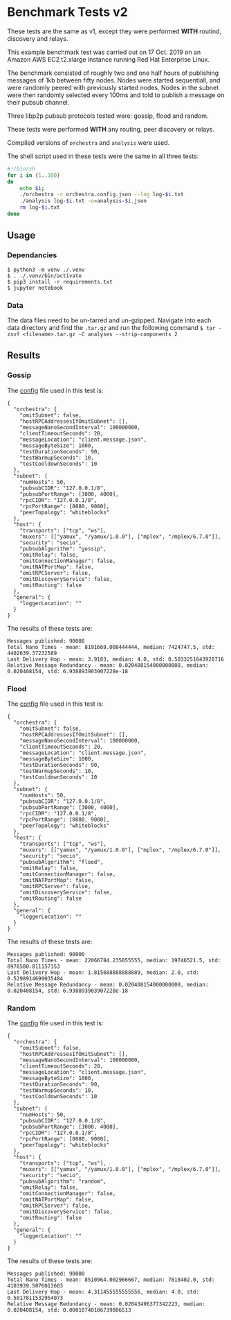 # Benchmark Tests v2

These tests are the same as v1, except they were performed **WITH** routind, discovery and relays.

This example benchmark test was carried out on 17 Oct. 2019 on an Amazon AWS EC2 t2.xlarge instance running Red Hat Enterprise Linux.

The benchmark consisted of roughly two and one half hours of publishing messages of 1kb between fifty nodes. Nodes were started sequentiall, and were randomly peered with previously started nodes. Nodes in the subnet were then randomly selected every 100ms and told to publish a message on their pubsub channel.

Three libp2p pubsub protocols tested were: gossip, flood and random.

These tests were performed **WITH** any routing, peer discovery or relays.

Compiled versions of `orchestra` and `analysis` were used.

The shell script used in these tests were the same in all three tests:

```sh
#!/bin/sh
for i in {1..100} 
do 
	echo $i; 
	./orchestra -c orchestra.config.json --log log-$i.txt
	./analysis log-$i.txt -o=analysis-$i.json
	rm log-$i.txt
done
```

## Usage

### Dependancies

```
$ python3 -m venv ./.venv
$ . ./.venv/bin/activate
$ pip3 install -r requirements.txt
$ jupyter notebook
```

### Data

The data files need to be un-tarred and un-gzipped. Navigate into each data directory and find the `.tar.gz` and run the following command `$ tar -zxvf <filename>.tar.gz -C analyses --strip-components 2`

## Results

### Gossip

The [config](./data/gossip/orchestra.config.json) file used in this test is:

```
{
  "orchestra": {
    "omitSubnet": false,
    "hostRPCAddressesIfOmitSubnet": [],
    "messageNanoSecondInterval": 100000000,
    "clientTimeoutSeconds": 20,
    "messageLocation": "client.message.json",
    "messageByteSize": 1000,
    "testDurationSeconds": 90,
    "testWarmupSeconds": 10,
    "testCooldownSeconds": 10
  },
  "subnet": {
    "numHosts": 50,
    "pubsubCIDR": "127.0.0.1/8",
    "pubsubPortRange": [3000, 4000],
    "rpcCIDR": "127.0.0.1/8",
    "rpcPortRange": [8080, 9080],
    "peerTopology": "whiteblocks"
  },
  "host": {
    "transports": ["tcp", "ws"],
    "muxers": [["yamux", "/yamux/1.0.0"], ["mplex", "/mplex/6.7.0"]],
    "security": "secio",
    "pubsubAlgorithm": "gossip",
    "omitRelay": false,
    "omitConnectionManager": false,
    "omitNATPortMap": false,
    "omitRPCServer": false,
    "omitDiscoveryService": false,
    "omitRouting": false
  },
  "general": {
    "loggerLocation": ""
  }
}
```

The results of these tests are:

```
Messages published: 90000
Total Nano Times - mean: 8191669.008444444, median: 7424747.5, std: 4402639.37232589
Last Delivery Hop - mean: 3.9183, median: 4.0, std: 0.5033251643928716
Relative Message Redundancy - mean: 0.020408154000000008, median: 0.020408154, std: 6.938893903907228e-18
```

### Flood

The [config](./data/flood/orchestra.config.json) file used in this test is:

```
{
  "orchestra": {
    "omitSubnet": false,
    "hostRPCAddressesIfOmitSubnet": [],
    "messageNanoSecondInterval": 100000000,
    "clientTimeoutSeconds": 20,
    "messageLocation": "client.message.json",
    "messageByteSize": 1000,
    "testDurationSeconds": 90,
    "testWarmupSeconds": 10,
    "testCooldownSeconds": 10
  },
  "subnet": {
    "numHosts": 50,
    "pubsubCIDR": "127.0.0.1/8",
    "pubsubPortRange": [3000, 4000],
    "rpcCIDR": "127.0.0.1/8",
    "rpcPortRange": [8080, 9080],
    "peerTopology": "whiteblocks"
  },
  "host": {
    "transports": ["tcp", "ws"],
    "muxers": [["yamux", "/yamux/1.0.0"], ["mplex", "/mplex/6.7.0"]],
    "security": "secio",
    "pubsubAlgorithm": "flood",
    "omitRelay": false,
    "omitConnectionManager": false,
    "omitNATPortMap": false,
    "omitRPCServer": false,
    "omitDiscoveryService": false,
    "omitRouting": false
  },
  "general": {
    "loggerLocation": ""
  }
}
```

The results of these tests are:

```
Messages published: 90000
Total Nano Times - mean: 22066784.235055555, median: 19746521.5, std: 8976580.811157353
Last Delivery Hop - mean: 1.815688888888889, median: 2.0, std: 0.5298914699035484
Relative Message Redundancy - mean: 0.020408154000000008, median: 0.020408154, std: 6.938893903907228e-18
```

### Random

The [config](./data/random/orchestra.config.json) file used in this test is:

```
{
  "orchestra": {
    "omitSubnet": false,
    "hostRPCAddressesIfOmitSubnet": [],
    "messageNanoSecondInterval": 100000000,
    "clientTimeoutSeconds": 20,
    "messageLocation": "client.message.json",
    "messageByteSize": 1000,
    "testDurationSeconds": 90,
    "testWarmupSeconds": 10,
    "testCooldownSeconds": 10
  },
  "subnet": {
    "numHosts": 50,
    "pubsubCIDR": "127.0.0.1/8",
    "pubsubPortRange": [3000, 4000],
    "rpcCIDR": "127.0.0.1/8",
    "rpcPortRange": [8080, 9080],
    "peerTopology": "whiteblocks"
  },
  "host": {
    "transports": ["tcp", "ws"],
    "muxers": [["yamux", "/yamux/1.0.0"], ["mplex", "/mplex/6.7.0"]],
    "security": "secio",
    "pubsubAlgorithm": "random",
    "omitRelay": false,
    "omitConnectionManager": false,
    "omitNATPortMap": false,
    "omitRPCServer": false,
    "omitDiscoveryService": false,
    "omitRouting": false
  },
  "general": {
    "loggerLocation": ""
  }
}
```

The results of these tests are:

```
Messages published: 90000
Total Nano Times - mean: 8510964.002966667, median: 7818402.0, std: 4103939.5076013603
Last Delivery Hop - mean: 4.311455555555556, median: 4.0, std: 0.5017811532954073
Relative Message Redundancy - mean: 0.02043496377342223, median: 0.020408154, std: 0.00010740186739806513
```

